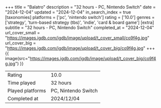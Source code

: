 +++
title = "Balatro"
description = "32 hours - PC, Nintendo Switch"
date = "2024-12-04"
updated = "2024-12-04"
in_search_index = true
[taxonomies]
platforms = ['pc', 'nintendo switch']
rating = ['10.0']
genres = ['strategy', 'turn-based strategy (tbs)', 'indie', 'card & board game']
[extra]
subtitle = "32 hours - PC, Nintendo Switch"
completed_at = "2024-12-04"
url_cover_small = "https://images.igdb.com/igdb/image/upload/t_cover_small/co9f4g.jpg"
url_cover_big = "https://images.igdb.com/igdb/image/upload/t_cover_big/co9f4g.jpg"
+++
{{ image(src="https://images.igdb.com/igdb/image/upload/t_cover_big/co9f4g.jpg") }}

|              |            |
| ------------ | ---------- |
| Rating       | 10.0 |
| Time played  | 32 hours |
| Played platforms    | PC, Nintendo Switch |
| Completed at | 2024/12/04 |


